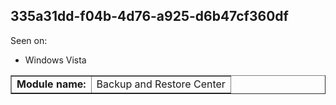 ## 335a31dd-f04b-4d76-a925-d6b47cf360df

Seen on:
* Windows Vista

<table border="1" class="docutils">
  <tbody>
    <tr>
      <td><b>Module name:</b></td>
      <td>Backup and Restore Center</td>
    </tr>
  </tbody>
</table>

